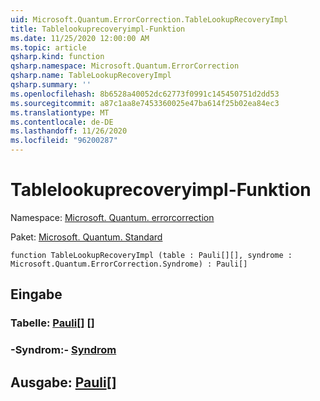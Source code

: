 ```yaml
---
uid: Microsoft.Quantum.ErrorCorrection.TableLookupRecoveryImpl
title: Tablelookuprecoveryimpl-Funktion
ms.date: 11/25/2020 12:00:00 AM
ms.topic: article
qsharp.kind: function
qsharp.namespace: Microsoft.Quantum.ErrorCorrection
qsharp.name: TableLookupRecoveryImpl
qsharp.summary: ''
ms.openlocfilehash: 8b6528a40052dc62773f0991c145450751d2dd53
ms.sourcegitcommit: a87c1aa8e7453360025e47ba614f25b02ea84ec3
ms.translationtype: MT
ms.contentlocale: de-DE
ms.lasthandoff: 11/26/2020
ms.locfileid: "96200287"
---
```

# <a name="tablelookuprecoveryimpl-function"></a>Tablelookuprecoveryimpl-Funktion

Namespace: [Microsoft. Quantum. errorcorrection](xref:Microsoft.Quantum.ErrorCorrection)

Paket: [Microsoft. Quantum. Standard](https://nuget.org/packages/Microsoft.Quantum.Standard)




```qsharp
function TableLookupRecoveryImpl (table : Pauli[][], syndrome : Microsoft.Quantum.ErrorCorrection.Syndrome) : Pauli[]
```


## <a name="input"></a>Eingabe

### <a name="table--pauli"></a>Tabelle: [Pauli](xref:microsoft.quantum.lang-ref.pauli)[] []




### <a name="syndrome--syndrome"></a>-Syndrom:- [Syndrom](xref:Microsoft.Quantum.ErrorCorrection.Syndrome)





## <a name="output--pauli"></a>Ausgabe: [Pauli](xref:microsoft.quantum.lang-ref.pauli)[]

